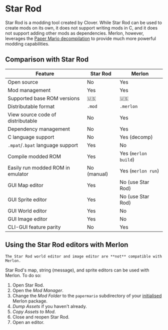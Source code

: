 # Star Rod

Star Rod is a modding tool created by Clover. While Star Rod can be used to create mods on its own, it does not support
writing mods in C, and it does not support adding other mods as dependencies. Merlon, however, leverages the
[Paper Mario decompilation](https://papermar.io) to provide much more powerful modding capabilities.

## Comparison with Star Rod

| Feature                                              | Star Rod | Merlon                 |
| ---------------------------------------------------- | -------- | ---------------------- |
| Open source                                          | No       | Yes                    |
| Mod management                                       | Yes      | Yes                    |
| Supported base ROM versions                          | 🇺🇸       | 🇺🇸                     |
| Distributable format                                 | `.mod`   | `.merlon`              |
| View source code of distributable                    | No       | Yes                    |
| Dependency management                                | No       | Yes                    |
| C language support                                   | No       | Yes (decomp)           |
| `.mpat`/`.bpat` language support                     | Yes      | No                     |
| Compile modded ROM                                   | Yes      | Yes (`merlon build`)   |
| Easily run modded ROM in emulator                    | No (manual) | Yes (`merlon run`)  |
| GUI Map editor                                       | Yes      | No (use Star Rod)      |
| GUI Sprite editor                                    | Yes      | No (use Star Rod)      |
| GUI World editor                                     | Yes      | No                     |
| GUI Image editor                                     | Yes      | No                     |
| CLI-GUI feature parity                               | No       | Yes                    |

## Using the Star Rod editors with Merlon

```{note}
The Star Rod world editor and image editor are **not** compatible with Merlon.
```

Star Rod's map, string (message), and sprite editors can be used with Merlon. To do so:

1. Open Star Rod.
2. Open the *Mod Manager*.
3. Change the *Mod Folder* to the `papermario` subdirectory of your [initialised](getting_started.md#initialisation) Merlon package.
4. _Dump Assets_ if you haven't already.
5. _Copy Assets to Mod_.
6. Close and reopen Star Rod.
7. Open an editor.
